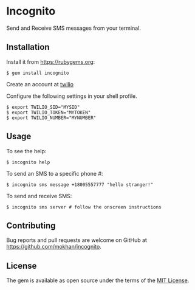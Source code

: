 # Incognito

Send and Receive SMS messages from your terminal.

## Installation


Install it from https://rubygems.org:

    $ gem install incognito

Create an account at [twilio](https://www.twilio.com)

Configure the following settings in your shell profile.

    $ export TWILIO_SID="MYSID"
    $ export TWILIO_TOKEN="MYTOKEN"
    $ export TWILIO_NUMBER="MYNUMBER"

## Usage

To see the help:

    $ incognito help

To send an SMS to a specific phone #:

    $ incognito sms message +18005557777 "hello stranger!"

To send and receive SMS:

    $ incognito sms server # follow the onscreen instructions


## Contributing

Bug reports and pull requests are welcome on GitHub at https://github.com/mokhan/incognito.

## License

The gem is available as open source under the terms of the [MIT License](https://opensource.org/licenses/MIT).
